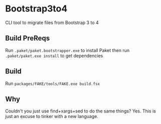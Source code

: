 # Bootstrap3to4
CLI tool to migrate files from Bootstrap 3 to 4

## Build PreReqs
Run `.paket/paket.bootstrapper.exe` to install Paket then
run `.paket/paket.exe install` to get dependencies

## Build
Run `packages/FAKE/tools/FAKE.exe build.fsx`

## Why
Couldn't you just use find+xargs+sed to do the same things?
Yes. This is just an excuse to tinker with a new language.
